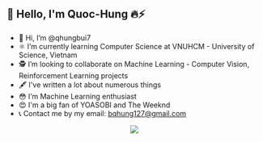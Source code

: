 ## 🚀 Hello, I'm Quoc-Hung 🔥⚡
- 🦄 Hi, I’m @qhungbui7
- ⚛️ I’m currently learning Computer Science at VNUHCM - University of Science, Vietnam
- 🕵️ I’m looking to collaborate on Machine Learning - Computer Vision, Reinforcement Learning projects
- 🖋 I've written a lot about numerous things
- 😳 I’m Machine Learning enthusiast
- 😍 I'm a big fan of YOASOBI and The Weeknd
- 📞 Contact me by my email: bqhung127@gmail.com <br/>

<p align="center">
  <img src="https://user-images.githubusercontent.com/51830373/149170928-cf844a4c-4cc4-4676-a0ba-2e3dc19bbb42.gif" />
</p> 
<br>
<!---
qhungbui7/qhungbui7 is a ✨ special ✨ repository because its `README.md` (this file) appears on your GitHub profile.
You can click the Preview link to take a look at your changes.
--->

